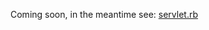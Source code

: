 Coming soon, in the meantime see: [servlet.rb](http://code.google.com/p/pmip/source/browse/trunk/pmip/plugins/core/lib/servlet.rb)